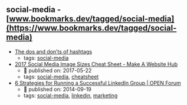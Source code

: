social-media - [www.bookmarks.dev/tagged/social-media](https://www.bookmarks.dev/tagged/social-media)
---
* [The dos and don’ts of hashtags](https://business.twitter.com/en/blog/the-dos-and-donts-of-hashtags.html)
    * tags: [social-media](../tags/social-media.md)
* [2017 Social Media Image Sizes Cheat Sheet - Make A Website Hub](https://makeawebsitehub.com/social-media-image-sizes-cheat-sheet/)
    * :calendar: published on: 2017-05-22
    * tags: [social-media](../tags/social-media.md), [cheatsheet](../tags/cheatsheet.md)
* [6 Strategies for Running a Successful LinkedIn Group | OPEN Forum](https://www.americanexpress.com/us/small-business/openforum/articles/6-strategies-for-running-a-successful-linkedin-group/)
    * :calendar: published on: 2014-09-19
    * tags: [social-media](../tags/social-media.md), [linkedin](../tags/linkedin.md), [marketing](../tags/marketing.md)
